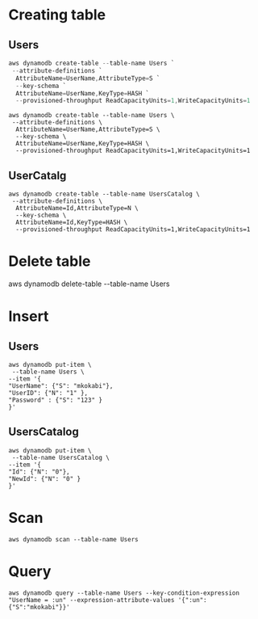 ﻿# Creating table
## Users
```powershell
aws dynamodb create-table --table-name Users `
 --attribute-definitions `
  AttributeName=UserName,AttributeType=S `
  --key-schema `
  AttributeName=UserName,KeyType=HASH `
  --provisioned-throughput ReadCapacityUnits=1,WriteCapacityUnits=1
```

```shell
aws dynamodb create-table --table-name Users \
 --attribute-definitions \
  AttributeName=UserName,AttributeType=S \
  --key-schema \
  AttributeName=UserName,KeyType=HASH \
  --provisioned-throughput ReadCapacityUnits=1,WriteCapacityUnits=1
```

## UserCatalg
```shell
aws dynamodb create-table --table-name UsersCatalog \
 --attribute-definitions \
  AttributeName=Id,AttributeType=N \
  --key-schema \
  AttributeName=Id,KeyType=HASH \
  --provisioned-throughput ReadCapacityUnits=1,WriteCapacityUnits=1
```

# Delete table
 aws  dynamodb delete-table --table-name Users

# Insert
## Users
```shell
aws dynamodb put-item \
 --table-name Users \
--item '{
"UserName": {"S": "mkokabi"},
"UserID": {"N": "1" },
"Password" : {"S": "123" }
}'
```

## UsersCatalog
```shell
aws dynamodb put-item \
 --table-name UsersCatalog \
--item '{
"Id": {"N": "0"},
"NewId": {"N": "0" }
}'
```

# Scan
```shell
aws dynamodb scan --table-name Users
```

# Query
```shell
aws dynamodb query --table-name Users --key-condition-expression "UserName = :un" --expression-attribute-values '{":un":{"S":"mkokabi"}}'
```